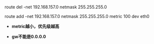 route del -net 192.168.157.0 netmask 255.255.255.0 

route add -net 192.168.157.0 netmask 255.255.255.0 metric 100 dev eth0

- **metric越小，优先级越高**

- **gw不能是0.0.0.0**